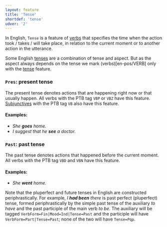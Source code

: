 ```yaml
---
layout: feature
title: 'Tense'
shortdef: 'tense'
udver: '2'
---
```


In English, `Tense` is a feature of [verbs](en-pos/VERB) that specifies the time when the action took / takes / will take place, in relation to the current moment or to another action in the utterance.

Some English [tenses](Tense) are a combination of tense and aspect. But as the aspect always depends on the tense we mark (verbs)[en-pos/VERB] only with the [tense](Tense) feature.


### <a name="Pres">`Pres`</a>: present tense

The present tense denotes actions that are happening right now or that usually happen. All verbs with the PTB tag `VBP` or `VBZ` have this feature. [Subjunctives](Mood) with the PTB tag `VB` also have this feature.

#### Examples:

* _She <b>goes</b> home._
* _I suggest that he <b>see</b> a doctor._

### <a name="Past">`Past`</a>: past tense

The past tense denotes actions that happened before the current moment. All verbs with the PTB tag `VBD` and `VBN` have this feature.

#### Examples:

* _She <b>went</b> home._

Note that the pluperfect and future tenses in English are constructed periphrastically. For example, _I <b>had been</b> there_ is past perfect (pluperfect) tense, formed periphrastically by the simple past tense of the auxiliary _to have_ and the past participle of the main verb _to be_. The auxiliary will be tagged `VerbForm=Fin|Mood=Ind|Tense=Past` and the participle will have `VerbForm=Part|Tense=Past`; none of the two will have `Tense=Pqp`.
<!-- Interlanguage links updated Čt lis 12 09:43:07 CET 2020 -->
